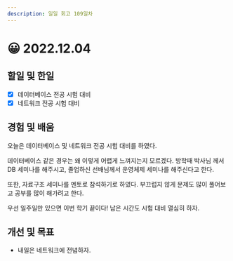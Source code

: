 ```yaml
---
description: 일일 회고 109일차
---
```


# 😀 2022.12.04

## 할일 및 한일&#x20;

* [x] 데이터베이스 전공 시험 대비&#x20;
* [x] 네트워크 전공 시험 대비&#x20;

## 경험 및 배움&#x20;

오늘은 데이터베이스 및 네트워크 전공 시험 대비를 하였다.

데이터베이스 같은 경우는 왜 이렇게 어렵게 느껴지는지 모르겠다. 방학때 박사님 께서 DB 세미나를 해주시고, 졸업하신 선배님께서 운영체제 세미나를 해주신다고 한다.

또한, 자료구조 세미나를 멘토로 참석하기로 하였다. 부끄럽지 않게 문제도 많이 풀어보고 공부를 많이 해가려고 한다.

우선 일주일만 있으면 이번 학기 끝이다! 남은 시간도 시험 대비 열심히 하자.

## 개선 및 목표&#x20;

* 내일은 네트워크에 전념하자.&#x20;
